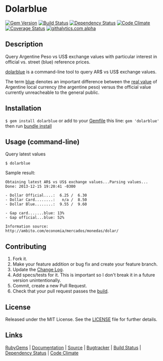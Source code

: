 # Dolarblue

[![Gem Version][GV img]][Gem Version]
[![Build Status][BS img]][Build Status]
[![Dependency Status][DS img]][Dependency Status]
[![Code Climate][CC img]][Code Climate]
[![Coverage Status][CS img]][Coverage Status]
[![githalytics.com alpha](https://cruel-carlota.pagodabox.com/4a6a5549e2d3b59f3b59b12ab0ab70e9 "githalytics.com")](http://githalytics.com/elgalu/dolarblue)

## Description

Query Argentine Peso vs US$ exchange values with particular interest in official vs. street (blue) reference prices.

[dolarblue][RubyGems] is a command-line tool to query AR$ vs US$ exchange values.

The term [blue][] denotes an important difference between the [real value][] of Argentine local currency (the argentine peso) versus the official value currently unreacheable to the general public.

## Installation

`$ gem install dolarblue` or add to your [Gemfile][] this line: `gem 'dolarblue'` then run [bundle install][]

## Usage (command-line)

Query latest values

    $ dolarblue

Sample result:

    Obtaining latest AR$ vs US$ exchange values...Parsing values...
    Done: 2013-12-15 19:20:41 -0300

    - Dollar Official....:  6.25 /  6.30
    - Dollar Card........:   n/a /  8.50
    - Dollar Blue........:  9.55 /  9.60

    - Gap card.......blue: 13%
    - Gap official...blue: 52%

    Information source:
    http://ambito.com/economia/mercados/monedas/dolar/

## Contributing

1. Fork it.
2. Make your feature addition or bug fix and create your feature branch.
3. Update the [Change Log][].
3. Add specs/tests for it. This is important so I don't break it in a future version unintentionally.
4. Commit, create a new Pull Request.
5. Check that your pull request passes the [build][travis pull requests].

## License

Released under the MIT License. See the [LICENSE][] file for further details.

## Links

[RubyGems][] | [Documentation][] | [Source][] | [Bugtracker][] | [Build Status][] | [Dependency Status][] | [Code Climate][]


[bundle install]: http://gembundler.com/v1.3/man/bundle-install.1.html
[Gemfile]: http://gembundler.com/v1.3/gemfile.html
[LICENSE]: LICENSE.md
[Change Log]: CHANGELOG.md

[RubyGems]: https://rubygems.org/gems/dolarblue
[Documentation]: http://rubydoc.info/gems/dolarblue
[Source]: https://github.com/elgalu/dolarblue
[Bugtracker]: https://github.com/elgalu/dolarblue/issues

[travis pull requests]: https://travis-ci.org/elgalu/dolarblue/pull_requests

[Gem Version]: https://rubygems.org/gems/dolarblue
[Build Status]: https://travis-ci.org/elgalu/dolarblue
[Dependency Status]: https://gemnasium.com/elgalu/dolarblue
[Code Climate]: https://codeclimate.com/github/elgalu/dolarblue
[Coverage Status]: https://coveralls.io/r/elgalu/dolarblue

[GV img]: https://badge.fury.io/rb/dolarblue.png
[BS img]: https://travis-ci.org/elgalu/dolarblue.png
[DS img]: https://gemnasium.com/elgalu/dolarblue.png
[CC img]: https://codeclimate.com/github/elgalu/dolarblue.png
[CS img]: https://coveralls.io/repos/elgalu/dolarblue/badge.png?branch=master

[blue]:       http://latino.foxnews.com/latino/news/2012/05/19/argentina-currency-black-market-expands/
[real value]: http://www.buenosairesherald.com/tags/dollar
